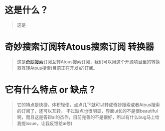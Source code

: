 # 这是什么？

> 这是
# 奇妙搜索订阅转Atous搜索订阅 转换器
> 这是[奇妙搜索](https://www.magicalapk.com/app/share/app?id=15293)订阅互转Atous搜索订阅，我们可以用这个开源项目里的转换器互转Atous搜索(目前正在开发)的订阅。

# 它有什么特点 or 缺点？
> 它的特点是快捷，体积轻便，点点几下就可以转成奇妙搜索或者Atous搜索的订阅了，还可以互转。
> 不过缺点也很明显，界面ui长的不是很beautiful啊，而且这是答辩ai的杰作，目前完善的不是很好，所以有什么bug马上给我提issue，让我反馈给ai修(
